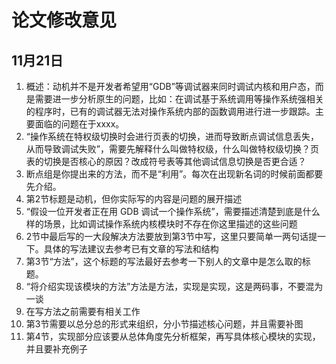 # 论文修改意见

## 11月21日

1. 概述：动机并不是开发者希望用“GDB”等调试器来同时调试内核和用户态，而是需要进一步分析原生的问题，比如：在调试基于系统调用等操作系统强相关的程序时，已有的调试器无法对操作系统内部的函数调用进行进一步跟踪。主要面临的问题在于xxxx。
2. “操作系统在特权级切换时会进行页表的切换，进而导致断点调试信息丢失，从而导致调试失败”，需要先解释什么叫做特权级，什么叫做特权级切换？页表的切换是否核心的原因？改成符号表等其他调试信息切换是否更合适？
3. 断点组是你提出来的方法，而不是“利用”。每次在出现新名词的时候前面都要先介绍。
4. 第2节标题是动机，但你实际写的内容是问题的展开描述
5. “假设一位开发者正在用 GDB 调试一个操作系统”，需要描述清楚到底是什么样的场景，比如调试操作系统内核模块时不存在你这里描述的这些问题
6. 2节中最后写的一大段解决方法要放到第3节中写，这里只要简单一两句话提一下。具体的写法建议去参考已有文章的写法和结构
7. 第3节“方法”，这个标题的写法最好去参考一下别人的文章中是怎么取的标题。
8. “将介绍实现该模块的方法”方法是方法，实现是实现，这是两码事，不要混为一谈
9. 在写方法之前需要有相关工作
10. 第3节需要以总分总的形式来组织，分小节描述核心问题，并且需要补图
11. 第4节，实现部分应该要从总体角度先分析框架，再写具体核心模块的实现，并且要补充例子
